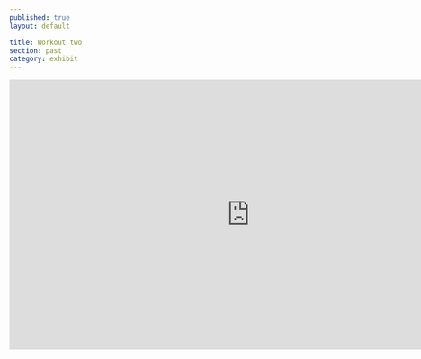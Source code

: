 ```yaml
---
published: true
layout: default

title: Workout two
section: past
category: exhibit
---
```


<iframe width="853" height="480" src="https://www.youtube-nocookie.com/embed/d9ZL9iDmgVY?rel=0&amp;showinfo=0" frameborder="0" allowfullscreen></iframe>
